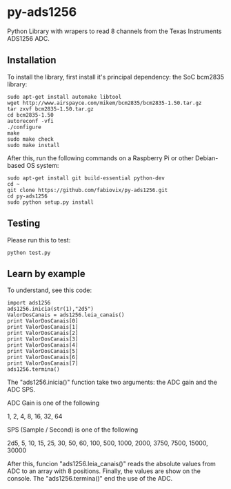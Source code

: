 # py-ads1256
Python Library with wrapers to read 8 channels from the Texas Instruments ADS1256 ADC.

## Installation

To install the library, first install it's principal dependency: the SoC bcm2835 library:

    sudo apt-get install automake libtool
    wget http://www.airspayce.com/mikem/bcm2835/bcm2835-1.50.tar.gz
    tar zxvf bcm2835-1.50.tar.gz
    cd bcm2835-1.50
    autoreconf -vfi
    ./configure
    make
    sudo make check
    sudo make install



After this, run the following commands on a Raspberry Pi or other Debian-based OS system:

    sudo apt-get install git build-essential python-dev
    cd ~
    git clone https://github.com/fabiovix/py-ads1256.git
    cd py-ads1256
    sudo python setup.py install


## Testing

Please run this to test:

    python test.py


## Learn by example

To understand, see this code:

    import ads1256
    ads1256.inicia(str(1),"2d5") 
    ValorDosCanais = ads1256.leia_canais()
    print ValorDosCanais[0]
    print ValorDosCanais[1]
    print ValorDosCanais[2]
    print ValorDosCanais[3]
    print ValorDosCanais[4]
    print ValorDosCanais[5]
    print ValorDosCanais[6]
    print ValorDosCanais[7]
    ads1256.termina()

The "ads1256.inicia()" function take two arguments: the ADC gain and the ADC SPS.

ADC Gain is one of the following

1,  2,  4,  8,  16,  32,  64



SPS (Sample / Second) is one of the following

2d5,  5,  10,  15,  25,  30,  50,  60,  100,  500,  1000,  2000,  3750,  7500,  15000,  30000



After this, funcion "ads1256.leia_canais()" reads the absolute values from ADC to an array with 8 positions.
Finally, the values are show on the console.  The "ads1256.termina()"  end the use of the ADC.


